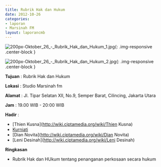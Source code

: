 ```yaml
---
title: Rubrik Hak dan Hukum
date: 2012-10-26
categories:
- laporan
- Marsinah FM
layout: laporancmb
---
```



![200px-Oktober_26_-_Rubrik_Hak_dan_Hukum_1.jpg](/uploads/200px-Oktober_26_-_Rubrik_Hak_dan_Hukum_1.jpg){: .img-responsive .center-block }

![200px-Oktober_26_-_Rubrik_Hak_dan_Hukum_2.jpg](/uploads/200px-Oktober_26_-_Rubrik_Hak_dan_Hukum_2.jpg){: .img-responsive .center-block }


**Tujuan** : Rubrik Hak dan Hukum 

**Lokasi** : Studio Marsinah fm 

**Alamat** : Jl. Tipar Selatan XII, No.9, Semper Barat, Cilincing, Jakarta Utara 

**Jam** : 19.00 WIB - 20:00 WIB 

**Hadir** :
* [Thien Kusna](http://wiki.ciptamedia.org/wiki/Thien Kusna)
* [Kurniati](http://wiki.ciptamedia.org/wiki/Kurniati)
* [Dian Novita](http://wiki.ciptamedia.org/wiki/Dian Novita)
* [Leni Desinah](http://wiki.ciptamedia.org/wiki/Leni Desinah)

**Ringkasan**  
* Rubrik Hak dan HUkum tentang penanganan perkosaan secara hukum
